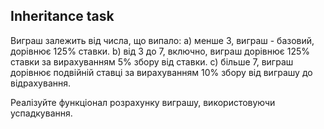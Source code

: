 Inheritance task
--------------------
Виграш залежить від числа, що випало:
a) менше 3, виграш - базовий, дорівнює 125% ставки.
b) від 3 до 7, включно, виграш дорівнює 125% ставки
за вирахуванням 5% збору від ставки.
c) більше 7, виграш дорівнює подвійній ставці за вирахуванням
10% збору від виграшу до відрахування.

Реалізуйте функціонал розрахунку виграшу, використовуючи
успадкування.